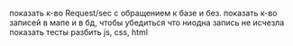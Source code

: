показать к-во Request/sec с обращением к базе и без.
показать к-во записей в мапе и в бд, чтобы убедиться что ниодна запись не исчезла
показать тесты
разбить js, css, html
